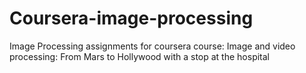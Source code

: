 # Coursera-image-processing
Image Processing assignments for coursera course: Image and video processing: From Mars to Hollywood with a stop at the hospital
